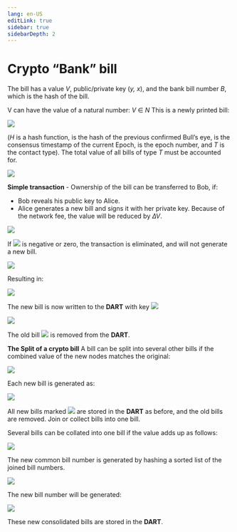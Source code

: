 ```yaml
---
lang: en-US
editLink: true
sidebar: true
sidebarDepth: 2
---
```


# Crypto “Bank” bill

The bill has a value _V_, public/private key (_y, x_), and the bank bill number _B_, which is the hash of the bill.

V can have the value of a natural number: _V_ ∈ _N_
This is a newly printed bill:

![](https://i.imgur.com/wA2zwOY.png)

(_H_ is a hash function, is the hash of the previous confirmed Bull’s eye, is the consensus timestamp of the current Epoch, is the epoch number, and _T_ is the contact type).
The total value of all bills of type _T_ must be accounted for.

![](https://i.imgur.com/zU9pjon.png)

**Simple transaction** - Ownership of the bill can be transferred to Bob, if:

- Bob reveals his public key to Alice.
- Alice generates a new bill and signs it with her private key. Because of the network fee, the value will be reduced by _∆V_.

![](https://i.imgur.com/pBp8OHY.png)

If ![](https://i.imgur.com/GACAKq5.png) is negative or zero, the transaction is eliminated, and will not generate a new bill.

![](https://i.imgur.com/nAXI1PW.png)

Resulting in:

![](https://i.imgur.com/WJyblfo.png)

The new bill is now written to the **DART** with key ![](https://i.imgur.com/bd1zFkn.png)

![](https://i.imgur.com/6abbrAh.png)

The old bill ![](https://i.imgur.com/ukUAT9y.png) is removed from the **DART**.

**The Split of a crypto bill**
A bill can be split into several other bills if the combined value of the new nodes matches the original:

![](https://i.imgur.com/X1RKGRZ.png)

Each new bill is generated as:

![](https://i.imgur.com/7CzkwBk.png)

All new bills marked ![](https://i.imgur.com/jdD2URg.png) are stored in the **DART** as before, and the old bills are removed. Join or collect bills into one bill.

Several bills can be collated into one bill if the value adds up as follows:

![](https://i.imgur.com/FD7vdwr.png)

The new common bill number is generated by hashing a sorted list of the joined bill numbers.

![](https://i.imgur.com/JeZT4sT.png)

The new bill number will be generated:

![](https://i.imgur.com/sP0J9Y5.png)

These new consolidated bills are stored in the **DART**.

